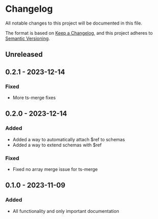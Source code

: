 # Changelog

All notable changes to this project will be documented in this file.

The format is based on [Keep a Changelog](https://keepachangelog.com/en/1.0.0/),
and this project adheres to [Semantic Versioning](https://semver.org/spec/v2.0.0.html).

## Unreleased

## 0.2.1 - 2023-12-14
### Fixed
- More ts-merge fixes

## 0.2.0 - 2023-12-14
### Added
- Added a way to automatically attach $ref to schemas
- Added a way to extend schemas with $ref

### Fixed
- Fixed no array merge issue for ts-merge

## 0.1.0 - 2023-11-09
### Added
- All functionality and only important documentation
